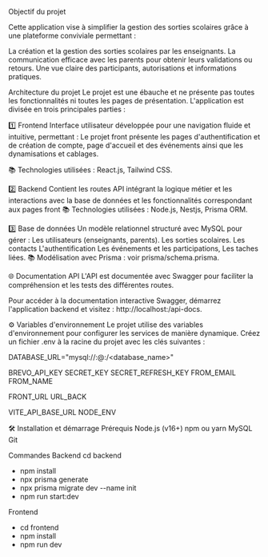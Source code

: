 Objectif du projet

Cette application vise à simplifier la gestion des sorties scolaires grâce à une plateforme conviviale permettant :

La création et la gestion des sorties scolaires par les enseignants.
La communication efficace avec les parents pour obtenir leurs validations ou retours.
Une vue claire des participants, autorisations et informations pratiques.

Architecture du projet
Le projet est une ébauche et ne présente pas toutes les fonctionnalités ni toutes les pages de présentation.
L'application est divisée en trois principales parties :

1️⃣ Frontend
Interface utilisateur développée pour une navigation fluide et intuitive, permettant :
Le projet front présente les pages d'authentification et de création de compte, page d'accueil et des événements ainsi que les dynamisations et cablages.

📚 Technologies utilisées : React.js, Tailwind CSS.

2️⃣ Backend
Contient les routes API intégrant la logique métier et les interactions avec la base de données et les fonctionnalités correspondant aux pages front
📚 Technologies utilisées : Node.js, Nestjs, Prisma ORM.

3️⃣ Base de données
Un modèle relationnel structuré avec MySQL pour gérer :
Les utilisateurs (enseignants, parents).
Les sorties scolaires.
Les contacts
L'authentification
Les événements et les participations, Les taches liées.
📚 Modélisation avec Prisma : voir prisma/schema.prisma.

🌐 Documentation API
L'API est documentée avec Swagger pour faciliter la compréhension et les tests des différentes routes.

Pour accéder à la documentation interactive Swagger, démarrez l'application backend et visitez :
http://localhost:<port>/api-docs.

⚙️ Variables d'environnement
Le projet utilise des variables d'environnement pour configurer les services de manière dynamique.
Créez un fichier .env à la racine du projet avec les clés suivantes :

DATABASE_URL="mysql://<username>:<password>@<host>:<port>/<database_name>"

BREVO_API_KEY
SECRET_KEY
SECRET_REFRESH_KEY
FROM_EMAIL
FROM_NAME

FRONT_URL
URL_BACK

VITE_API_BASE_URL
NODE_ENV

🛠️ Installation et démarrage
Prérequis
Node.js (v16+)
npm ou yarn
MySQL
Git

Commandes 
Backend 
cd backend
- npm install
- npx prisma generate
- npx prisma migrate dev --name init
- npm run start:dev

Frontend
- cd frontend
- npm install
- npm run dev

